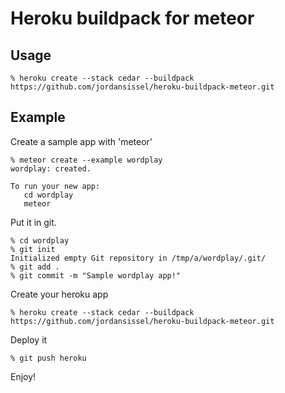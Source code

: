 # Heroku buildpack for meteor

## Usage

```
% heroku create --stack cedar --buildpack https://github.com/jordansissel/heroku-buildpack-meteor.git
```

## Example

Create a sample app with 'meteor'

```
% meteor create --example wordplay
wordplay: created.

To run your new app:
   cd wordplay
   meteor
```

Put it in git.

```
% cd wordplay
% git init
Initialized empty Git repository in /tmp/a/wordplay/.git/
% git add .
% git commit -m "Sample wordplay app!"
```

Create your heroku app

```
% heroku create --stack cedar --buildpack https://github.com/jordansissel/heroku-buildpack-meteor.git
```

Deploy it

```
% git push heroku
```

Enjoy!
